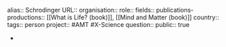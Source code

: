 alias:: Schrodinger
URL::
organisation::
role::
fields::
publications-productions:: [[What is Life? (book)]], [[Mind and Matter (book)]] 
country::
tags:: person
project:: #AMT #X-Science 
question::
public:: true

-